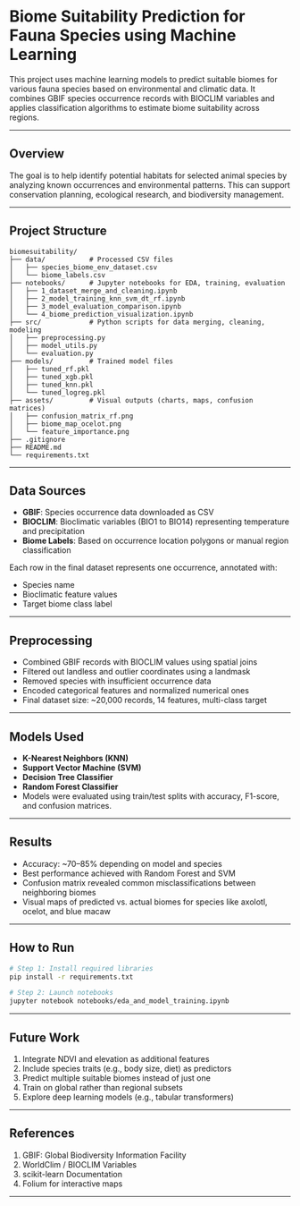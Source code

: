 # Biome Suitability Prediction for Fauna Species using Machine Learning

This project uses machine learning models to predict suitable biomes for various fauna species based on environmental and climatic data. It combines GBIF species occurrence records with BIOCLIM variables and applies classification algorithms to estimate biome suitability across regions.

---

## Overview

The goal is to help identify potential habitats for selected animal species by analyzing known occurrences and environmental patterns. This can support conservation planning, ecological research, and biodiversity management.

---

## Project Structure

```
biomesuitability/
├── data/           # Processed CSV files
│   ├── species_biome_env_dataset.csv
│   └── biome_labels.csv
├── notebooks/      # Jupyter notebooks for EDA, training, evaluation
│   ├── 1_dataset_merge_and_cleaning.ipynb
│   ├── 2_model_training_knn_svm_dt_rf.ipynb
│   ├── 3_model_evaluation_comparison.ipynb
│   └── 4_biome_prediction_visualization.ipynb
├── src/            # Python scripts for data merging, cleaning, modeling
│   ├── preprocessing.py
│   ├── model_utils.py
│   └── evaluation.py
├── models/         # Trained model files
│   ├── tuned_rf.pkl
│   ├── tuned_xgb.pkl
│   ├── tuned_knn.pkl
│   └── tuned_logreg.pkl
├── assets/         # Visual outputs (charts, maps, confusion matrices)
│   ├── confusion_matrix_rf.png
│   ├── biome_map_ocelot.png
│   └── feature_importance.png
├── .gitignore
├── README.md
└── requirements.txt
```

---

## Data Sources

- **GBIF**: Species occurrence data downloaded as CSV
- **BIOCLIM**: Bioclimatic variables (BIO1 to BIO14) representing temperature and precipitation
- **Biome Labels**: Based on occurrence location polygons or manual region classification

Each row in the final dataset represents one occurrence, annotated with:
- Species name
- Bioclimatic feature values
- Target biome class label

---

## Preprocessing

- Combined GBIF records with BIOCLIM values using spatial joins
- Filtered out landless and outlier coordinates using a landmask
- Removed species with insufficient occurrence data
- Encoded categorical features and normalized numerical ones
- Final dataset size: ~20,000 records, 14 features, multi-class target

---

## Models Used

- **K-Nearest Neighbors (KNN)**
- **Support Vector Machine (SVM)**
- **Decision Tree Classifier**
- **Random Forest Classifier**
- Models were evaluated using train/test splits with accuracy, F1-score, and confusion matrices.

---

## Results

- Accuracy: ~70–85% depending on model and species
- Best performance achieved with Random Forest and SVM
- Confusion matrix revealed common misclassifications between neighboring biomes
- Visual maps of predicted vs. actual biomes for species like axolotl, ocelot, and blue macaw

---

## How to Run

```bash
# Step 1: Install required libraries
pip install -r requirements.txt

# Step 2: Launch notebooks
jupyter notebook notebooks/eda_and_model_training.ipynb
```

---

## Future Work

1. Integrate NDVI and elevation as additional features
2. Include species traits (e.g., body size, diet) as predictors
3. Predict multiple suitable biomes instead of just one
4. Train on global rather than regional subsets
5. Explore deep learning models (e.g., tabular transformers)

---

## References

1. GBIF: Global Biodiversity Information Facility
2. WorldClim / BIOCLIM Variables
3. scikit-learn Documentation
4. Folium for interactive maps

---
